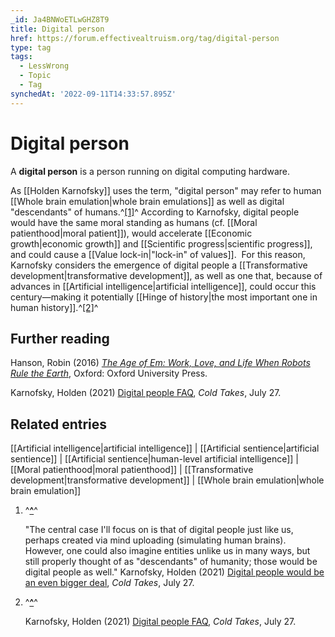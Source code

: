 ```yaml
---
_id: Ja4BNWoETLwGHZ8T9
title: Digital person
href: https://forum.effectivealtruism.org/tag/digital-person
type: tag
tags:
  - LessWrong
  - Topic
  - Tag
synchedAt: '2022-09-11T14:33:57.895Z'
---
```

# Digital person

A **digital person** is a person running on digital computing hardware.

As [[Holden Karnofsky]] uses the term, "digital person" may refer to human [[Whole brain emulation|whole brain emulations]] as well as digital "descendants" of humans.^[\[1\]](#fnomjxn8g7a6)^ According to Karnofsky, digital people would have the same moral standing as humans (cf. [[Moral patienthood|moral patient]]), would accelerate [[Economic growth|economic growth]] and [[Scientific progress|scientific progress]], and could cause a [[Value lock-in|"lock-in" of values]].  For this reason, Karnofsky considers the emergence of digital people a [[Transformative development|transformative development]], as well as one that, because of advances in [[Artificial intelligence|artificial intelligence]], could occur this century—making it potentially [[Hinge of history|the most important one in human history]].^[\[2\]](#fnzn1rdhv7z1)^

Further reading
---------------

Hanson, Robin (2016) [*The Age of Em: Work, Love, and Life When Robots Rule the Earth*](https://en.wikipedia.org/wiki/Special:BookSources/978-0-19-875462-6), Oxford: Oxford University Press.

Karnofsky, Holden (2021) [Digital people FAQ](https://www.cold-takes.com/digital-people-faq/), *Cold Takes*, July 27.

Related entries
---------------

[[Artificial intelligence|artificial intelligence]] | [[Artificial sentience|artificial sentience]] | [[Artificial sentience|human-level artificial intelligence]] | [[Moral patienthood|moral patienthood]] | [[Transformative development|transformative development]] | [[Whole brain emulation|whole brain emulation]]

1.  ^**[^](#fnrefomjxn8g7a6)**^
    
    "The central case I'll focus on is that of digital people just like us, perhaps created via mind uploading (simulating human brains). However, one could also imagine entities unlike us in many ways, but still properly thought of as "descendants" of humanity; those would be digital people as well." Karnofsky, Holden (2021) [Digital people would be an even bigger deal](https://www.cold-takes.com/how-digital-people-could-change-the-world/), *Cold Takes*, July 27.
    
2.  ^**[^](#fnrefzn1rdhv7z1)**^
    
    Karnofsky, Holden (2021) [Digital people FAQ](https://www.cold-takes.com/digital-people-faq/), *Cold Takes*, July 27.